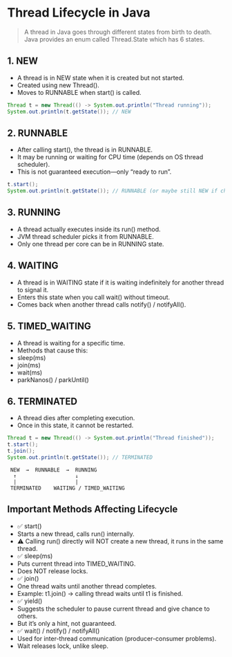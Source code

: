 # Thread Lifecycle in Java

>A thread in Java goes through different states from birth to death.
Java provides an enum called Thread.State which has 6 states.


## 1. NEW

* A thread is in NEW state when it is created but not started.
* Created using new Thread().
* Moves to RUNNABLE when start() is called.

```java
Thread t = new Thread(() -> System.out.println("Thread running"));
System.out.println(t.getState()); // NEW
```


## 2. RUNNABLE

* After calling start(), the thread is in RUNNABLE.
* It may be running or waiting for CPU time (depends on OS thread scheduler).
* This is not guaranteed execution—only “ready to run”.

```java
t.start();
System.out.println(t.getState()); // RUNNABLE (or maybe still NEW if checked too fast)
```


## 3. RUNNING

* A thread actually executes inside its run() method.
* JVM thread scheduler picks it from RUNNABLE.
* Only one thread per core can be in RUNNING state.


## 4. WAITING

* A thread is in WAITING state if it is waiting indefinitely for another thread to signal it.
* Enters this state when you call wait() without timeout.
* Comes back when another thread calls notify() / notifyAll().

## 5. TIMED_WAITING

*    A thread is waiting for a specific time.
*    Methods that cause this:
*    sleep(ms)
*    join(ms)
*    wait(ms)
*    parkNanos() / parkUntil()


## 6. TERMINATED

* A thread dies after completing execution.
* Once in this state, it cannot be restarted.

```java
Thread t = new Thread(() -> System.out.println("Thread finished"));
t.start();
t.join();
System.out.println(t.getState()); // TERMINATED
```


```text
 NEW  →  RUNNABLE  →  RUNNING
  ↑                   ↓
  |                   |
 TERMINATED    WAITING / TIMED_WAITING
```


## Important Methods Affecting Lifecycle

* ✅ start()
* Starts a new thread, calls run() internally.
* ⚠️ Calling run() directly will NOT create a new thread, it runs in the same thread.
* ✅ sleep(ms)
* Puts current thread into TIMED_WAITING.
* Does NOT release locks.
* ✅ join()
* One thread waits until another thread completes.
* Example: t1.join() → calling thread waits until t1 is finished.
* ✅ yield()
* Suggests the scheduler to pause current thread and give chance to others.
* But it’s only a hint, not guaranteed.
* ✅ wait() / notify() / notifyAll()
* Used for inter-thread communication (producer-consumer problems).
* Wait releases lock, unlike sleep.